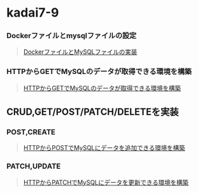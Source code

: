 # kadai7-9

### Dockerファイルとmysqlファイルの設定
> [DockerファイルとMySQLファイルの実装](https://github.com/kainuma-sn/kadai7/pull/1#issuecomment-1763373325)

### HTTPからGETでMySQLのデータが取得できる環境を構築
> [HTTPからGETでMySQLのデータが取得できる環境を構築](https://github.com/kainuma-sn/kadai7/pull/4#issuecomment-1763379540)

## CRUD,GET/POST/PATCH/DELETEを実装
### POST,CREATE
> [HTTPからPOSTでMySQLにデータを追加できる環境を構築 ](https://github.com/kainuma-sn/kadai7-9/pull/6#issuecomment-1763424214)
### PATCH,UPDATE
> [HTTPからPATCHでMySQLにデータを更新できる環境を構築](https://github.com/kainuma-sn/kadai7-9/pull/7#issuecomment-1763438563)
